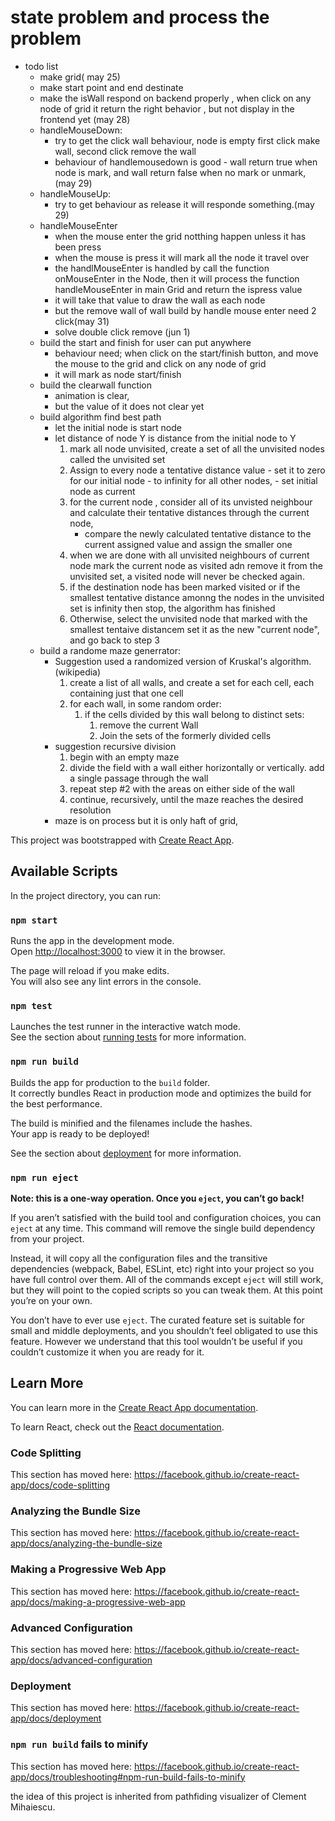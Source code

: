 # state problem and process the problem
- todo list 
    - make grid( may 25)
    - make start point and end destinate
    - make the isWall respond on backend properly , when click on any node of grid it return the right behavior , but not display in the frontend yet (may 28)
    - handleMouseDown:
        - try to get the click wall behaviour, node is empty first click make wall, second click remove the wall
        - behaviour of handlemousedown is good - wall return true when node is mark, and wall return false when no mark or unmark, (may 29) 
    - handleMouseUp:
        - try to get behaviour as release it will responde something.(may 29)
    - handleMouseEnter
        - when the mouse enter the grid notthing happen unless it has been press
        - when the mouse is press it will mark all the node it travel over
        - the handlMouseEnter is handled by call the function onMouseEnter in the Node, then it will process the function handleMouseEnter in main Grid  and return the ispress value
        - it will take that value to draw the wall as each node
        - but the remove wall of wall build by handle mouse enter need 2 click(may 31)
        - solve double click remove (jun 1)
    - build the start and finish for user can put anywhere
        - behaviour need; when click on the start/finish button, and move the mouse to the grid and click on any node of grid 
        - it will mark as node start/finish  
    - build the clearwall function 
        - animation is clear, 
        - but the value of it does not clear yet
    - build algorithm find best path
        - let the initial node is start node
        - let distance of node Y is distance from the initial node to Y
             1. mark all node unvisited, create a set of all the unvisited nodes called the unvisited set 
             2.  Assign to every node a tentative distance  value 
                - set it to zero for our initial node 
                - to infinity for all other nodes, 
                - set initial node as current
             3. for the current node , consider all of its unvisted  neighbour and calculate their tentative  distances through the current node, 
                - compare the newly calculated tentative distance to the current assigned  value and assign the smaller one
             4. when we are done with all unvisited neighbours of current node mark the current node as visited  adn remove it from the unvisited set, a visited node will never be checked again.
             5. if the destination node has been marked visited or if the smallest tentative distance amonng the nodes in the unvisited set is infinity then stop, the algorithm has finished
             6. Otherwise, select the unvisited node that marked with the smallest tentaive distancem set it as the new "current node", and go back to step 3
    - build a randome maze generrator:
        - Suggestion used a randomized version of Kruskal's algorithm.(wikipedia)
            1. create a list of all walls, and create a set for each cell, each containing just that one cell
            2. for each wall, in some random order:
                1. if the cells divided by this wall belong to distinct sets:
                    1. remove the current Wall
                    2. Join the sets of the formerly divided cells
        - suggestion recursive division
            1. begin with an empty maze
            2. divide the field with a wall either horizontally or vertically. add a single passage through the wall
            3. repeat step #2  with the areas on either side of the wall
            4. continue, recursively, until the maze reaches the desired resolution 
        - maze is on process but it is only haft of grid, 
             
            
            

        
    


  
This project was bootstrapped with [Create React App](https://github.com/facebook/create-react-app).

## Available Scripts

In the project directory, you can run:

### `npm start`

Runs the app in the development mode.<br />
Open [http://localhost:3000](http://localhost:3000) to view it in the browser.

The page will reload if you make edits.<br />
You will also see any lint errors in the console.

### `npm test`

Launches the test runner in the interactive watch mode.<br />
See the section about [running tests](https://facebook.github.io/create-react-app/docs/running-tests) for more information.

### `npm run build`

Builds the app for production to the `build` folder.<br />
It correctly bundles React in production mode and optimizes the build for the best performance.

The build is minified and the filenames include the hashes.<br />
Your app is ready to be deployed!

See the section about [deployment](https://facebook.github.io/create-react-app/docs/deployment) for more information.

### `npm run eject`

**Note: this is a one-way operation. Once you `eject`, you can’t go back!**

If you aren’t satisfied with the build tool and configuration choices, you can `eject` at any time. This command will remove the single build dependency from your project.

Instead, it will copy all the configuration files and the transitive dependencies (webpack, Babel, ESLint, etc) right into your project so you have full control over them. All of the commands except `eject` will still work, but they will point to the copied scripts so you can tweak them. At this point you’re on your own.

You don’t have to ever use `eject`. The curated feature set is suitable for small and middle deployments, and you shouldn’t feel obligated to use this feature. However we understand that this tool wouldn’t be useful if you couldn’t customize it when you are ready for it.

## Learn More

You can learn more in the [Create React App documentation](https://facebook.github.io/create-react-app/docs/getting-started).

To learn React, check out the [React documentation](https://reactjs.org/).

### Code Splitting

This section has moved here: https://facebook.github.io/create-react-app/docs/code-splitting

### Analyzing the Bundle Size

This section has moved here: https://facebook.github.io/create-react-app/docs/analyzing-the-bundle-size

### Making a Progressive Web App

This section has moved here: https://facebook.github.io/create-react-app/docs/making-a-progressive-web-app

### Advanced Configuration

This section has moved here: https://facebook.github.io/create-react-app/docs/advanced-configuration

### Deployment

This section has moved here: https://facebook.github.io/create-react-app/docs/deployment

### `npm run build` fails to minify

This section has moved here: https://facebook.github.io/create-react-app/docs/troubleshooting#npm-run-build-fails-to-minify

the idea of this project is inherited from pathfiding visualizer of Clement Mihaiescu.